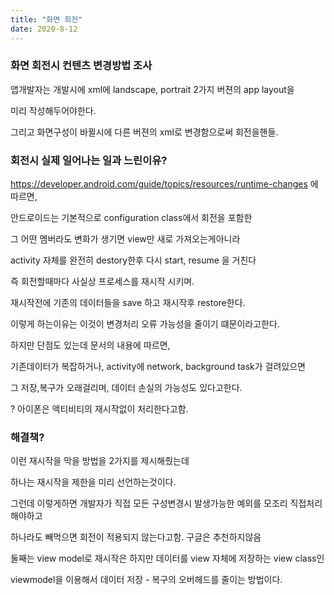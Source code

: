 ```yaml
---
title: "화면 회전"
date: 2020-8-12
---
```



### 화면 회전시 컨텐츠 변경방법 조사

앱개발자는 개발시에 xml에  landscape, portrait 2가지 버젼의 app layout을


미리 작성해두어야한다.


그리고 화면구성이 바뀔시에 다른 버젼의 xml로 변경함으로써 회전을핸들.






### 회전시 실제 일어나는 일과 느린이유?


https://developer.android.com/guide/topics/resources/runtime-changes 에 따르면,


안드로이드는 기본적으로 configuration class에서 회전을 포함한 


그 어떤 멤버라도 변화가 생기면 view만 새로 가져오는게아니라


activity 자체를 완전히 destory한후  다시 start, resume 을 거친다


즉 회전할때마다 사실상 프로세스를 재시작 시키며.


재시작전에 기존의 데이터들을 save 하고 재시작후 restore한다.


이렇게 하는이유는 이것이 변경처리 오류 가능성을 줄이기 떄문이라고한다.


하지만 단점도 있는데 문서의 내용에 따르면,


기존데이터가 복잡하거나, activity에 network, background task가 걸려있으면


그 저장,복구가 오래걸리며, 데이터 손실의 가능성도 있다고한다.


? 아이폰은 액티비티의 재시작없이 처리한다고함.



### 해결책?



이런 재시작을 막을 방법을 2가지를 제시해줬는데


하나는 재시작을 제한을 미리 선언하는것이다.


그런데 이렇게하면 개발자가 직접 모든 구성변경시 발생가능한 예외를 모조리 직접처리해야하고


하나라도 빼먹으면 회전이 적용되지 않는다고함. 구글은 추천하지않음



둘째는 view model로 재시작은 하지만 데이터를 view 자체에 저장하는 view class인


viewmodel을 이용해서 데이터 저장 - 복구의 오버헤드를 줄이는 방법이다.



